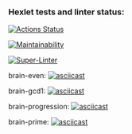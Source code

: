 ### Hexlet tests and linter status:
[![Actions Status](https://github.com/milanych/frontend-project-lvl1/workflows/hexlet-check/badge.svg)](https://github.com/milanych/frontend-project-lvl1/actions)

[![Maintainability](https://api.codeclimate.com/v1/badges/fa9dd2287860487c3c0d/maintainability)](https://codeclimate.com/github/milanych/frontend-project-lvl1/maintainability)

[![Super-Linter](https://github.com/milanych/frontend-project-lvl1/actions/workflows/superlinter.yml/badge.svg)](https://github.com/milanych/frontend-project-lvl1/actions/workflows/superlinter.yml)

brain-even:
[![asciicast](https://asciinema.org/a/ZMEFNQ3VIqLrNgu2paUgb6kMl.png)](https://asciinema.org/a/ZMEFNQ3VIqLrNgu2paUgb6kMl)

brain-gcd1:
[![asciicast](https://asciinema.org/a/GggQT7WWoaCwONmHliU05QmyG.png)](https://asciinema.org/a/GggQT7WWoaCwONmHliU05QmyG)

brain-progression:
[![asciicast](https://asciinema.org/a/fPckvCv9Ngo9fVexhXYKGiebu.png)](https://asciinema.org/a/fPckvCv9Ngo9fVexhXYKGiebu)

brain-prime:
[![asciicast](https://asciinema.org/a/NFojiTRCbuqvVgLeQQW4KsMsv.png)](https://asciinema.org/a/NFojiTRCbuqvVgLeQQW4KsMsv)
